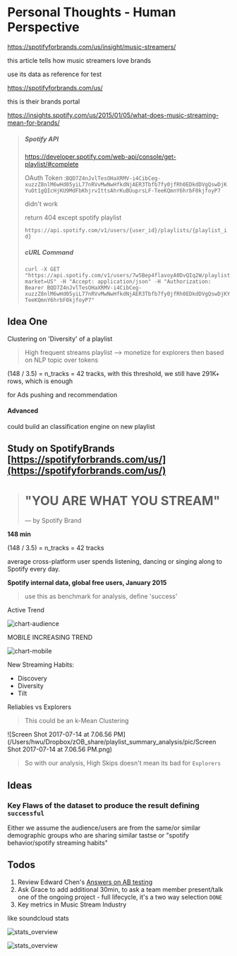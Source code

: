 # Personal Thoughts - Human Perspective



https://spotifyforbrands.com/us/insight/music-streamers/

this article tells how music streamers love brands

use its data as reference for test



https://spotifyforbrands.com/us/

this is their brands portal



https://insights.spotify.com/us/2015/01/05/what-does-music-streaming-mean-for-brands/





> ##### Spotify API
>
> https://developer.spotify.com/web-api/console/get-playlist/#complete
>
> OAuth Token :`BQD7Z4nJvlTesOHaXRMV-i4CibCeg-xuzzZ8nlM6wHd05yiL77nRVvMwNwHfkdNjAER3Tbfb7fy0jfRh0EDkdDVgQswDjKYuOt1gQIcHjKU9MdFbKhjrvIttsAhrKuBUuprsLF-TeeKQmnY6hrbF0kjfoyP7`
>
> didn't work
>
> return 404 except spotify playlist
>
> `https://api.spotify.com/v1/users/{user_id}/playlists/{playlist_id}`
>
> ##### cURL Command
>
> ```shell
> curl -X GET "https://api.spotify.com/v1/users/7w5Bep4flavoyA0DvQIq2W/playlists/2i0HbrNwqR7TTHFFet80W6?market=US" -H "Accept: application/json" -H "Authorization: Bearer BQD7Z4nJvlTesOHaXRMV-i4CibCeg-xuzzZ8nlM6wHd05yiL77nRVvMwNwHfkdNjAER3Tbfb7fy0jfRh0EDkdDVgQswDjKYuOt1gQIcHjKU9MdFbKhjrvIttsAhrKuBUuprsLF-TeeKQmnY6hrbF0kjfoyP7"
> ```
>
> 













## Idea One

Clustering on 'Diversity' of a playlist

> High frequent streams playlist —> monetize for explorers then based on NLP topic over tokens

(148 / 3.5) = n_tracks = 42 tracks, with this threshold, we still have 291K+ rows, which is enough



for Ads pushing and recommendation



#### Advanced

could build an classification engine on new playlist





## Study on SpotifyBrands [https://spotifyforbrands.com/us/](https://spotifyforbrands.com/us/)

> # "YOU ARE WHAT YOU STREAM"
>
> — by Spotify Brand

**148 min**



(148 / 3.5) = n_tracks = 42 tracks



average cross-platform user spends listening, dancing or singing along to Spotify every day.

**Spotify internal data, global free users, January 2015**

> use this as benchmark for analysis, define 'success'



Active Trend

![chart-audience](/Users/hwu/Dropbox/zOB_share/playlist_summary_analysis/pic/chart-audience.png)

MOBILE INCREASING TREND

![chart-mobile](/Users/hwu/Dropbox/zOB_share/playlist_summary_analysis/pic/chart-mobile.png)





New Streaming Habits:

- Discovery
- Diversity
- Tilt

Reliables vs Explorers

> This could be an k-Mean Clustering

![Screen Shot 2017-07-14 at 7.06.56 PM](/Users/hwu/Dropbox/zOB_share/playlist_summary_analysis/pic/Screen Shot 2017-07-14 at 7.06.56 PM.png)



> So with our analysis, High Skips doesn't mean its bad for `Explorers`



## Ideas

### Key Flaws of the dataset to produce the result defining `successful`

Either we assume the audience/users are from the same/or similar demographic groups who are sharing similar tastse or "spotify behavior/spotify streaming habits"









## Todos

1. Review Edward Chen's [Answers on AB testing](https://www.quora.com/When-should-A-B-testing-not-be-trusted-to-make-decisions)
2. Ask Grace to add additional 30min, to ask a team member present/talk one of the ongoing project - full lifecycle, it's a two way selection `DONE`
3. Key metrics in Music Stream Industry


like soundcloud stats

![stats_overview](/Users/hwu/Dropbox/zOB_share/playlist_summary_analysis/pic/stats_overview.jpg)

![stats_overview](/Users/hwu/Dropbox/zOB_share/playlist_summary_analysis/pic/Screenshot_experiment_v5_4.png)


